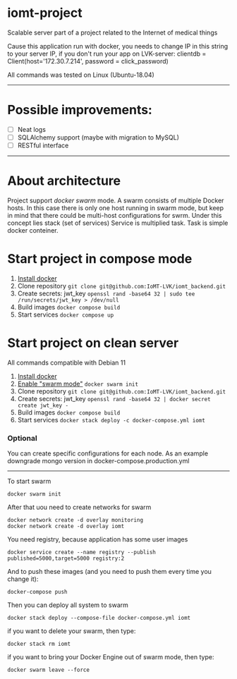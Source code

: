 # iomt-project
Scalable server part of a project related to the Internet of medical things

Cause this application run with docker, you needs to change IP in this string to your server IP, if you don't run your app on LVK-server:
clientdb = Client(host='172.30.7.214', password = click_password)

All commands was tested on Linux (Ubuntu-18.04)

--------------------------------

# Possible improvements:
- [ ] Neat logs
- [ ] SQLAlchemy support (maybe with migration to MySQL)
- [ ] RESTful interface

--------------------------------

# About architecture
Project support *docker swarm* mode.
A swarm consists of multiple Docker hosts. In this case there is only one host running in swarm mode, but keep in mind that there could be multi-host configurations for swrm.
Under this concept lies stack (set of services)
Service is multiplied task.
Task is simple docker conteiner.

# Start project in compose mode
1. [Install docker](https://docs.docker.com/engine/install/)
1. Clone repository
   `git clone git@github.com:IoMT-LVK/iomt_backend.git`
1. Create secrets: jwt\_key
   `openssl rand -base64 32 | sudo tee /run/secrets/jwt_key > /dev/null`
1. Build images
   `docker compose build`
1. Start services
   `docker compose up`

# Start project on clean server
All commands compatible with Debian 11

1. [Install docker](https://docs.docker.com/engine/install/)
1. [Enable "swarm mode"](https://docs.docker.com/engine/swarm/swarm-mode/)
   `docker swarm init`
1. Clone repository
   `git clone git@github.com:IoMT-LVK/iomt_backend.git`
1. Create secrets: jwt\_key
   `openssl rand -base64 32 | docker secret create jwt_key -`
1. Build images
   `docker compose build`
1. Start services
   `docker stack deploy -c docker-compose.yml iomt`

### Optional
You can create specific configurations for each node.
As an example downgrade mongo version in docker-compose.production.yml

--------------------------------

To start swarm
```
docker swarm init
```
After that uou need to create networks for swarm
```
docker network create -d overlay monitoring
docker network create -d overlay iomt
```
You need registry, because application has some user images
```
docker service create --name registry --publish published=5000,target=5000 registry:2
```
And to push these images (and you need to push them every time you change it):
```
docker-compose push
```
Then you can deploy all system to swarm
```
docker stack deploy --compose-file docker-compose.yml iomt
```
if you want to delete your swarm, then type: 
```
docker stack rm iomt
```
if you want to bring your Docker Engine out of swarm mode, then type:
```
docker swarm leave --force
```
